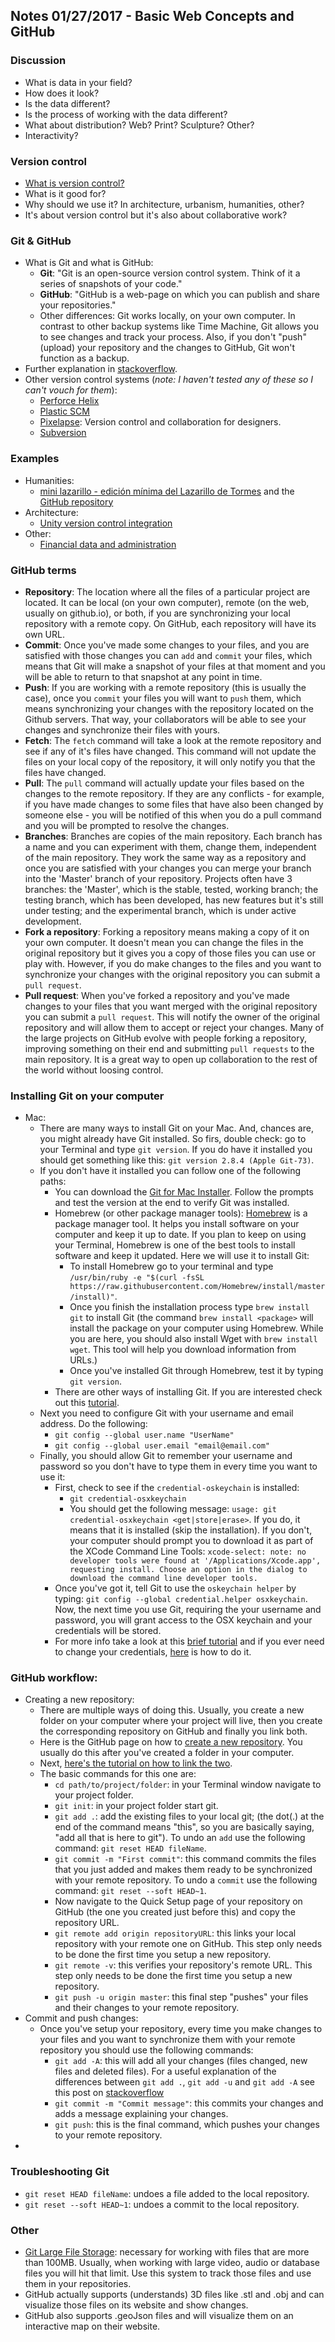 ## Notes 01/27/2017 - Basic Web Concepts and GitHub

### Discussion
* What is data in your field?
* How does it look?
* Is the data different?
* Is the process of working with the data different?
* What about distribution? Web? Print? Sculpture? Other?
* Interactivity?

### Version control
* [What is version control?](https://git-scm.com/book/en/v2/Getting-Started-About-Version-Control)
* What is it good for?
* Why should we use it? In architecture, urbanism, humanities, other?
* It's about version control but it's also about collaborative work?

### Git & GitHub
* What is Git and what is GitHub:
  * **Git**: "Git is an open-source version control system. Think of it a series of snapshots of your code."
  * **GitHub**: "GitHub is a web-page on which you can publish and share your repositories."
  * Other differences: Git works locally, on your own computer. In contrast to other backup systems like Time Machine, Git allows you to see changes and track your process. Also, if you don't "push" (upload) your repository and the changes to GitHub, Git won't function as a backup.
* Further explanation in [stackoverflow](http://stackoverflow.com/questions/11816424/understanding-the-basics-of-git-and-github).
* Other version control systems (*note: I haven't tested any of these so I can't vouch for them*):
  * [Perforce Helix](https://www.perforce.com/helix)
  * [Plastic SCM](https://www.plasticscm.com/)
  * [Pixelapse](https://www.pixelapse.com/): Version control and collaboration for designers.
  * [Subversion](https://subversion.apache.org/)

### Examples
* Humanities:
  * [mini lazarillo - edición mínima del Lazarillo de Tormes](https://minilazarillo.github.io/) and the [GitHub repository](https://github.com/minilazarillo/minilazarillo.github.io)
* Architecture:
  * [Unity version control integration](https://docs.unity3d.com/Manual/Versioncontrolintegration.html)
* Other:
  * [Financial data and administration](https://github.com/SFPC/finance-and-administration)

### GitHub terms
* **Repository**: The location where all the files of a particular project are located. It can be local (on your own computer), remote (on the web, usually on github.io), or both, if you are synchronizing your local repository with a remote copy. On GitHub, each repository will have its own URL.
* **Commit**: Once you've made some changes to your files, and you are satisfied with those changes you can `add` and `commit` your files, which means that Git will make a snapshot of your files at that moment and you will be able to return to that snapshot at any point in time.
* **Push**: If you are working with a remote repository (this is usually the case), once you `commit` your files you will want to `push` them, which means synchronizing your changes with the repository located on the Github servers. That way, your collaborators will be able to see your changes and synchronize their files with yours.
* **Fetch**: The `fetch` command will take a look at the remote repository and see if any of it's files have changed. This command will not update the files on your local copy of the repository, it will only notify you that the files have changed.
* **Pull**: The `pull` command will actually update your files based on the changes to the remote repository. If they are any conflicts - for example, if you have made changes to some files that have also been changed by someone else - you will be notified of this when you do a pull command and you will be prompted to resolve the changes.
* **Branches**: Branches are copies of the main repository. Each branch has a name and you can experiment with them, change them, independent of the main repository. They work the same way as a repository and once you are satisfied with your changes you can merge your branch into the 'Master' branch of your repository. Projects often have 3 branches: the 'Master', which is the stable, tested, working branch; the testing branch, which has been developed, has new features but it's still under testing; and the experimental branch, which is under active development.
* **Fork a repository**: Forking a repository means making a copy of it on your own computer. It doesn't mean you can change the files in the original repository but it gives you a copy of those files you can use or play with. However, if you do make changes to the files and you want to synchronize your changes with the original repository you can submit a `pull request`.
* **Pull request**: When you've forked a repository and you've made changes to your files that you want merged with the original repository you can submit a `pull request`. This will notify the owner of the original repository and will allow them to accept or reject your changes. Many of the large projects on GitHub evolve with people forking a repository, improving something on their end and submitting `pull requests` to the main repository. It is a great way to open up collaboration to the rest of the world without loosing control.

### Installing Git on your computer
* Mac:
  * There are many ways to install Git on your Mac. And, chances are, you might already have Git installed. So firs, double check: go to your Terminal and type `git version`. If you do have it installed you should get something like this: `git version 2.8.4 (Apple Git-73)`.
  * If you don't have it installed you can follow one of the following paths:
    * You can download the [Git for Mac Installer](https://sourceforge.net/projects/git-osx-installer/files/). Follow the prompts and test the version at the end to verify Git was installed.
    * Homebrew (or other package manager tools): [Homebrew](http://brew.sh/) is a package manager tool. It helps you install software on your computer and keep it up to date. If you plan to keep on using your Terminal, Homebrew is one of the best tools to install software and keep it updated. Here we will use it to install Git:
      * To install Homebrew go to your terminal and type `/usr/bin/ruby -e "$(curl -fsSL https://raw.githubusercontent.com/Homebrew/install/master/install)"`.
      * Once you finish the installation process type `brew install git` to install Git (the command `brew install <package>` will install the package on your computer using Homebrew. While you are here, you should also install Wget with `brew install wget`. This tool will help you download information from URLs.)
      * Once you've installed Git through Homebrew, test it by typing `git version`.
    * There are other ways of installing Git. If you are interested check out this [tutorial](https://www.atlassian.com/git/tutorials/install-git/mac-os-x).
  * Next you need to configure Git with your username and email address. Do the following:
    * `git config --global user.name "UserName"`
    * `git config --global user.email "email@email.com"`
  * Finally, you should allow Git to remember your username and password so you don't have to type them in every time you want to use it:
    * First, check to see if the `credential-oskeychain` is installed:
      * `git credential-osxkeychain`
      * You should get the following message: `usage: git credential-osxkeychain <get|store|erase>`. If you do, it means that it is installed (skip the installation). If you don't, your computer should prompt you to download it as part of the XCode Command Line Tools: `xcode-select: note: no developer tools were found at '/Applications/Xcode.app', requesting install. Choose an option in the dialog to download the command line developer tools.`
    * Once you've got it, tell Git to use the `oskeychain helper` by typing: `git config --global credential.helper osxkeychain`. Now, the next time you use Git, requiring the your username and password, you will grant access to the OSX keychain and your credentials will be stored.
    * For more info take a look at this [brief tutorial](https://help.github.com/articles/caching-your-github-password-in-git/) and if you ever need to change your credentials, [here](https://help.github.com/articles/updating-credentials-from-the-osx-keychain/) is how to do it.

### GitHub workflow:
* Creating a new repository:
  * There are multiple ways of doing this. Usually, you create a new folder on your computer where your project will live, then you create the corresponding repository on GitHub and finally you link both.
  * Here is the GitHub page on how to [create a new repository](https://help.github.com/articles/creating-a-new-repository/). You usually do this after you've created a folder in your computer.
  * Next, [here's the tutorial on how to link the two](https://help.github.com/articles/adding-an-existing-project-to-github-using-the-command-line/).
  * The basic commands for this one are:
    * `cd path/to/project/folder`: in your Terminal window navigate to your project folder.
    * `git init`: in your project folder start git.
    * `git add .`: add the existing files to your local git; (the dot(.) at the end of the command means "this", so you are basically saying, "add all that is here to git"). To undo an `add` use the following command: `git reset HEAD fileName`.
    * `git commit -m "First commit"`: this command commits the files that you just added and makes them ready to be synchronized with your remote repository. To undo a `commit` use the following command: `git reset --soft HEAD~1`.
    * Now navigate to the Quick Setup page of your repository on GitHub (the one you created just before this) and copy the repository URL.
    * `git remote add origin repositoryURL`: this links your local repository with your remote one on GitHub. This step only needs to be done the first time you setup a new repository.
    * `git remote -v`: this verifies your repository's remote URL. This step only needs to be done the first time you setup a new repository.
    * `git push -u origin master`: this final step "pushes" your files and their changes to your remote repository.
* Commit and push changes:
  * Once you've setup your repository, every time you make changes to your files and you want to synchronize them with your remote repository you should use the following commands:
    * `git add -A`: this will add all your changes (files changed, new files and deleted files). For a useful explanation of the differences between `git add .`, `git add -u` and `git add -A` see this post on [stackoverflow](http://stackoverflow.com/questions/572549/difference-between-git-add-a-and-git-add/572660#572660)
    * `git commit -m "Commit message"`: this commits your changes and adds a message explaining your changes.
    * `git push`: this is the final command, which pushes your changes to your remote repository.
* 


### Troubleshooting Git
* `git reset HEAD fileName`: undoes a file added to the local repository.
* `git reset --soft HEAD~1`: undoes a commit to the local repository.



### Other
* [Git Large File Storage](https://git-lfs.github.com/): necessary for working with files that are more than 100MB. Usually, when working with large video, audio or database files you will hit that limit. Use this system to track those files and use them in your repositories.
* GitHub actually supports (understands) 3D files like .stl and .obj and can visualize those files on its website and show changes.
* GitHub also supports .geoJson files and will visualize them on an interactive map on their website.